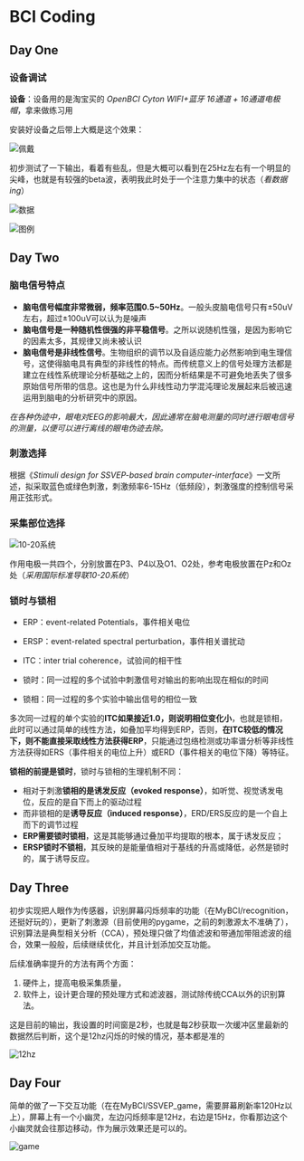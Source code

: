 # BCI Coding

## Day One

### 设备调试

**设备**：设备用的是淘宝买的 *OpenBCI Cyton WIFI+蓝牙 16通道 + 16通道电极帽*，拿来做练习用

安装好设备之后带上大概是这个效果：

![佩戴](https://github.com/lipervol/BCI_Coding/blob/master/image/A1B99D9C1FCB650DB7F338446B33E16A.png)

初步测试了一下输出，看着有些乱，但是大概可以看到在25Hz左右有一个明显的尖峰，也就是有较强的beta波，表明我此时处于一个注意力集中的状态（*看数据ing*）

![数据](https://github.com/lipervol/BCI_Coding/blob/master/image/3528488a43ec2eb33f270e994ce7c2f.png)

![图例](https://github.com/lipervol/BCI_Coding/blob/master/image/1ab91ad2add3f379d61b381f2bf48f7.png)

## Day Two

### 脑电信号特点

* **脑电信号幅度非常微弱，频率范围0.5~50Hz**。一般头皮脑电信号只有±50uV左右，超过±100uV可以认为是噪声
* **脑电信号是一种随机性很强的非平稳信号**。之所以说随机性强，是因为影响它的因素太多，其规律又尚未被认识
* **脑电信号是非线性信号**。生物组织的调节以及自适应能力必然影响到电生理信号，这使得脑电具有典型的非线性的特点。而传统意义上的信号处理方法都是建立在线性系统理论分析基础之上的，因而分析结果是不可避免地丢失了很多原始信号所带的信息。这也是为什么非线性动力学混沌理论发展起来后被迅速运用到脑电的分析研究中的原因。

*在各种伪迹中，眼电对EEG的影响最大，因此通常在脑电测量的同时进行眼电信号的测量，以便可以进行离线的眼电伪迹去除。*

### 刺激选择

根据《*Stimuli design for SSVEP-based brain computer-interface*》一文所述，拟采取蓝色或绿色刺激，刺激频率6-15Hz（低频段），刺激强度的控制信号采用正弦形式。

### 采集部位选择

![10-20系统](https://github.com/lipervol/BCI_Coding/blob/master/image/c7e226b482ebeb313ea802f.jpg)

作用电极一共四个，分别放置在P3、P4以及O1、O2处，参考电极放置在Pz和Oz处（*采用国际标准导联10-20系统*）

### 锁时与锁相

* ERP：event-related Potentials，事件相关电位
* ERSP：event-related spectral perturbation，事件相关谱扰动

* ITC：inter trial coherence，试验间的相干性

* 锁时：同一过程的多个试验中刺激信号对输出的影响出现在相似的时间

* 锁相：同一过程的多个实验中输出信号的相位一致

多次同一过程的单个实验的**ITC如果接近1.0，则说明相位变化小**，也就是锁相，此时可以通过简单的线性方法，如叠加平均得到ERP，否则，**在ITC较低的情况下，则不能直接采取线性方法获得ERP**，只能通过包络检测或功率谱分析等非线性方法获得如ERS（事件相关的电位上升）或ERD（事件相关的电位下降）等特征。

**锁相的前提是锁时**，锁时与锁相的生理机制不同：

* 相对于刺激**锁相的是诱发反应（evoked response）**，如听觉、视觉诱发电位，反应的是自下而上的驱动过程
* 而非锁相的是**诱导反应（induced response）**，ERD/ERS反应的是一个自上而下的调节过程
* **ERP需要锁时锁相**，这是其能够通过叠加平均提取的根本，属于诱发反应；
* **ERSP锁时不锁相**，其反映的是能量值相对于基线的升高或降低，必然是锁时的，属于诱导反应。

## Day Three

初步实现把人眼作为传感器，识别屏幕闪烁频率的功能（在MyBCI/recognition，还挺好玩的），更新了刺激源（目前使用的pygame，之前的刺激源太不准确了），识别算法是典型相关分析（CCA），预处理只做了均值滤波和带通加带阻滤波的组合，效果一般般，后续继续优化，并且计划添加交互功能。

后续准确率提升的方法有两个方面：

1. 硬件上，提高电极采集质量，
2. 软件上，设计更合理的预处理方式和滤波器，测试除传统CCA以外的识别算法。

这是目前的输出，我设置的时间窗是2秒，也就是每2秒获取一次缓冲区里最新的数据然后判断，这个是12hz闪烁的时候的情况，基本都是准的

![12hz](https://github.com/lipervol/BCI_Coding/blob/master/image/0ffa2f500bf16d6464d5b968092a794.png)

## Day Four

简单的做了一下交互功能（在在MyBCI/SSVEP_game，需要屏幕刷新率120Hz以上），屏幕上有一个小幽灵，左边闪烁频率是12Hz，右边是15Hz，你看那边这个小幽灵就会往那边移动，作为展示效果还是可以的。

![game](https://github.com/lipervol/BCI_Coding/blob/master/image/20220122203737.png)